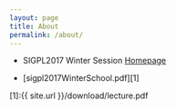 ```yaml
---
layout: page
title: About
permalink: /about/
---
```


- SIGPL2017 Winter Session [Homepage](http://sigpl.or.kr/school/2017w/)

- [sigpl2017WinterSchool.pdf][1]

[1]:{{ site.url }}/download/lecture.pdf
